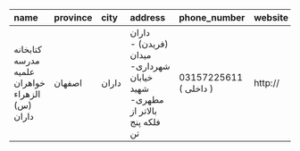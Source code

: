 | name                                           | province   | city   | address                                                                 | phone_number           | website   |
|:-----------------------------------------------|:-----------|:-------|:------------------------------------------------------------------------|:-----------------------|:----------|
| کتابخانه مدرسه علمیه خواهران الزهراء (س) داران | اصفهان     | داران  | داران (فریدن) - میدان شهرداری- خیابان شهید مطهری- بالاتر از فلكه پنج تن | 03157225611 ( داخلی  ) | http://   |